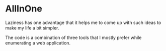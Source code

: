 # AllInOne
Laziness has one advantage that it helps me to come up with such ideas to make my life a bit simpler.

The code is a combination of three tools that I mostly prefer while enumerating a web application. 
